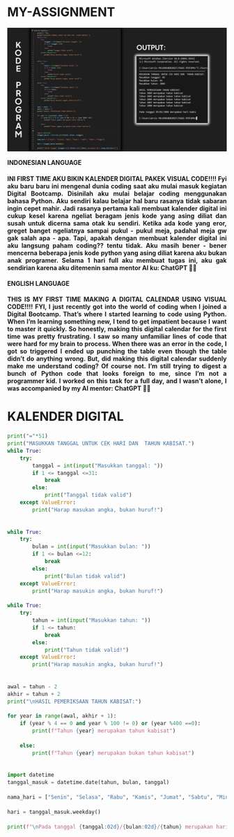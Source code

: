 # MY-ASSIGNMENT
<p align="center">
  <img src="https://github.com/arvin-prakasa-wijaya/MY-ASSIGNMENT/blob/main/VISUAL%20CODE.jpg" width="1000"/>
</p>

<div align="justify">
  
  <b>INDONESIAN LANGUAGE</b><br>
  <h4>INI FIRST TIME AKU BIKIN KALENDER DIGITAL PAKEK VISUAL CODE!!!! Fyi aku baru baru ini mengenal dunia coding saat aku mulai masuk kegiatan Digital Bootcamp. Disinilah aku mulai belajar coding menggunakan bahasa Python. 
  Aku sendiri kalau belajar hal baru rasanya tidak sabaran ingin cepet mahir. Jadi rasanya pertama kali membuat kalender digital ini cukup kesel karena ngeliat beragam jenis kode yang asing diliat dan susah untuk dicerna
  sama otak ku sendiri. Ketika ada kode yang eror, greget banget ngeliatnya sampai pukul - pukul meja, padahal meja gw gak salah apa - apa. Tapi, apakah dengan membuat kalender digital ini aku langsung paham coding?? tentu tidak.
  Aku masih bener - bener mencerna beberapa jenis kode python yang asing diliat karena aku bukan anak programer. Selama 1 hari full aku membuat tugas ini, aku gak sendirian karena aku ditemenin sama mentor AI ku: ChatGPT 🤖✨ </h4>
  
</div>

<div align="justify">
  
  <b>ENGLISH LANGUAGE</b><br>
  <h4>THIS IS MY FIRST TIME MAKING A DIGITAL CALENDAR USING VISUAL CODE!!!! FYI, I just recently got into the world of coding when I joined a Digital Bootcamp. That’s where I started learning to code using Python. When I’m learning something new, I tend to get impatient because I want to master it quickly. So honestly, making this digital calendar for the first time was pretty frustrating. I saw so many unfamiliar lines of code that were hard for my brain to process. When there was an error in the code, I got so triggered I ended up punching the table even though the table didn’t do anything wrong. But, did making this digital calendar suddenly make me understand coding? Of course not. I’m still trying to digest a bunch of Python code that looks foreign to me, since I’m not a programmer kid. I worked on this task for a full day, and I wasn’t alone, I was accompanied by my AI mentor: ChatGPT 🤖✨</h4>
  
</div>

# KALENDER DIGITAL
```python
print("="*51)
print("MASUKKAN TANGGAL UNTUK CEK HARI DAN  TAHUN KABISAT.")
while True:
    try:
        tanggal = int(input("Masukkan tanggal: "))
        if 1 <= tanggal <=31:
            break
        else:
            print("Tanggal tidak valid")
    except ValueError:
        print("Harap masukan angka, bukan huruf!")


while True:
    try:
        bulan = int(input("Masukkan bulan: "))
        if 1 <= bulan <=12:
            break
        else:
            print("Bulan tidak valid")
    except ValueError:
        print("Harap masukin angka, bukan huruf!")

while True:
    try:
        tahun = int(input("Masukkan tahun: "))
        if 1 <= tahun:
            break
        else:
            print("Tahun tidak valid!")
    except ValueError:
        print("Harap masukin angka, bukan huruf!")
        

awal = tahun - 2
akhir = tahun + 2
print("\nHASIL PEMERIKSAAN TAHUN KABISAT:")

for year in range(awal, akhir + 1):
    if (year % 4 == 0 and year % 100 != 0) or (year %400 ==0):
        print(f"Tahun {year} merupakan tahun kabisat")

    else:
        print(f"Tahun {year} merupakan bukan tahun kabisat")


import datetime
tanggal_masuk = datetime.date(tahun, bulan, tanggal)
        
nama_hari = ["Senin", "Selasa", "Rabu", "Kamis", "Jumat", "Sabtu", "Minggu"]

hari = tanggal_masuk.weekday()

print(f"\nPada tanggal {tanggal:02d}/{bulan:02d}/{tahun} merupakan hari {nama_hari[hari]}")



